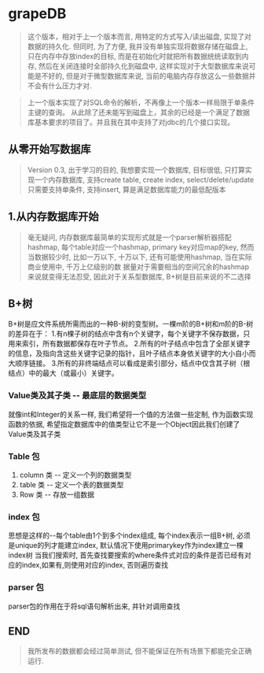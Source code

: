 # grapeDB
> 这个版本，相对于上一个版本而言, 用特定的方式写入/读出磁盘, 实现了对数据的持久化. 但同时, 为了方便, 我并没有单独实现将数据存储在磁盘上, 只在内存中存放index的目标, 而是在初始化时就把所有数据统统读取到内存, 然后在关闭连接时全部持久化到磁盘中, 这样实现对于大型数据库来说可能是不好的, 但是对于微型数据库来说, 当前的电脑内存存放这么一些数据并不会有什么压力才对.

> 上一个版本实现了对SQL命令的解析，不再像上一个版本一样局限于单条件主键的查询。 从此除了还未能写到磁盘上，其余的已经是一个满足了数据库基本要求的项目了。并且我在其中支持了对jdbc的几个接口实现。

## 从零开始写数据库
> Version 0.3, 出于学习的目的, 我想要实现一个数据库, 目标很低, 只打算实现一个内存数据库, 支持create table, create index, select/delete/update只需要支持单条件, 支持insert, 算是满足数据库能力的最低配版本

## 1.从内存数据库开始
> 毫无疑问, 内存数据库最简单的实现形式就是一个parser解析器搭配hashmap, 每个table对应一个hashmap, primary key对应map的key,
> 然而当数据较少时, 比如一万以下, 十万以下, 还有可能使用hashmap, 当在实际商业使用中, 千万上亿级别的数
> 据量对于需要相当的空间冗余的hashmap来说就变得无法忍受, 因此对于关系型数据库, B+树是目前来说的不二选择
 
## B+树
B+树是应文件系统所需而出的一种B-树的变型树。一棵m阶的B+树和m阶的B-树的差异在于：
1.有n棵子树的结点中含有n个关键字，每个关键字不保存数据，只用来索引，所有数据都保存在叶子节点。
2.所有的叶子结点中包含了全部关键字的信息，及指向含这些关键字记录的指针，且叶子结点本身依关键字的大小自小而大顺序链接。
3.所有的非终端结点可以看成是索引部分，结点中仅含其子树（根结点）中的最大（或最小）关键字。

### Value类及其子类 -- 最底层的数据类型
就像int和Integer的关系一样, 我们希望将一个值的方法做一些定制, 作为函数实现函数的依据, 希望指定数据库中的值类型让它不是一个Object因此我们创建了Value类及其子类

### Table 包
1. column 类 -- 定义一个列的数据类型
2. table 类 -- 定义一个表的数据类型
3. Row 类 -- 存放一组数据

### index 包
思想是这样的--每个table由1个到多个index组成, 每个index表示一组B+树, 必须是unique的列才能建立index, 默认情况下使用primarykey作为index建立一棵index树
当我们搜索时, 首先查找要搜索的where条件式对应的条件是否已经有对应的index,如果有,则使用对应的index, 否则遍历查找

### parser 包
parser包的作用在于将sql语句解析出来, 并针对调用查找

## END
> 我所发布的数据都会经过简单测试, 但不能保证在所有场景下都能完全正确运行. 
